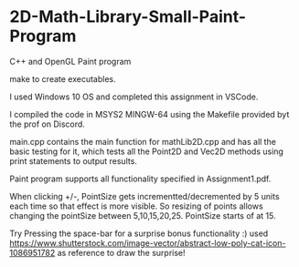 # 2D-Math-Library-Small-Paint-Program
C++ and OpenGL Paint program 

make to create executables.

I used Windows 10 OS and completed this assignment in VSCode.

I compiled the code in MSYS2 MINGW-64 using the Makefile provided byt the prof on Discord.

main.cpp contains the main function for mathLib2D.cpp and has all the basic testing for it, which tests
 all the Point2D and Vec2D methods using print statements to output results.

 Paint program supports all functionality specified in Assignment1.pdf. 
 
 When clicking +/-, PointSize gets incrementted/decremented by 5 units each time so that effect is more visible. 
 So resizing of points allows changing the pointSize between 5,10,15,20,25. PointSize starts of at 15.

Try Pressing the space-bar for a surprise bonus functionality :)
used https://www.shutterstock.com/image-vector/abstract-low-poly-cat-icon-1086951782
as reference to draw the surprise!
